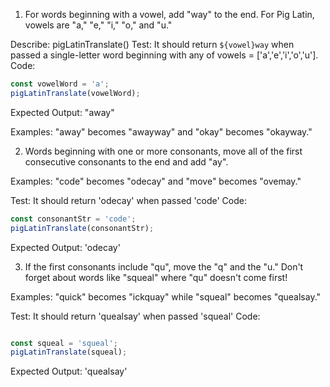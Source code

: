 

1. For words beginning with a vowel, add "way" to the end. For Pig Latin, vowels are "a," "e," "i," "o," and "u."

Describe: pigLatinTranslate()
Test: It should return `${vowel}way` when passed a single-letter word beginning with any of vowels = ['a','e','i','o','u'].
Code:
```javascript
const vowelWord = 'a';
pigLatinTranslate(vowelWord);
```
Expected Output: "away"

Examples: "away" becomes "awayway" and "okay" becomes "okayway."

2. Words beginning with one or more consonants, move all of the first consecutive consonants to the end and add "ay". 
 
 Examples: "code" becomes "odecay" and "move" becomes "ovemay."

Test: It should return 'odecay' when passed 'code'
Code:
```javascript
const consonantStr = 'code';
pigLatinTranslate(consonantStr);

```
Expected Output: 'odecay'

3. If the first consonants include "qu", move the "q" and the "u." Don't forget about words like "squeal" where "qu" doesn't come first! 
 
 Examples: "quick" becomes "ickquay" while "squeal" becomes "quealsay."

 Test: It should return 'quealsay' when passed 'squeal'
 Code:
```javascript

const squeal = 'squeal';
pigLatinTranslate(squeal);

```

 Expected Output: 'quealsay'



